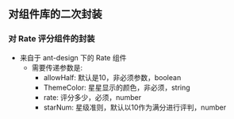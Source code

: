 ## 对组件库的二次封装

### 对 Rate 评分组件的封装
* 来自于 ant-design 下的 Rate 组件
  * 需要传递参数是:
    * allowHalf: 默认是10，非必须参数，boolean
    * ThemeColor: 星星显示的颜色，非必须，string
    * rate: 评分多少，必须，number
    * starNum: 星级准则，默认以10作为满分进行评判，number